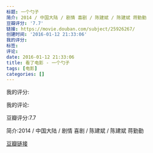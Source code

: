 ```yaml
---
标题: 一个勺子
简介: 2014 / 中国大陆 / 剧情 喜剧 / 陈建斌 / 陈建斌 蒋勤勤
豆瓣评分: '7.7'
链接: https://movie.douban.com/subject/25926267/
创建时间: '2016-01-12 21:33:06'
我的评分:
标签:
评论:
date: 2016-01-12 21:33:06
title: 看了电影 - 一个勺子
tags: [电影]
categories: []
---
```


我的评分:

我的评论:

豆瓣评分:7.7

简介:2014 / 中国大陆 / 剧情 喜剧 / 陈建斌 / 陈建斌 蒋勤勤

[豆瓣链接](https://movie.douban.com/subject/25926267/)

